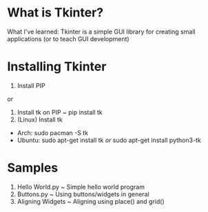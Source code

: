 # What is Tkinter?
What I've learned: Tkinter is a simple GUI library for creating small applications (or to teach GUI development)

# Installing Tkinter
1. Install PIP

or

1. Install tk on PIP ~ pip install tk
2. (Linux) Install tk
  - Arch: sudo pacman -S tk
  - Ubuntu: sudo apt-get install tk *or* sudo apt-get install python3-tk

# Samples
1. Hello World.py   ~ Simple hello world program
2. Buttons.py       ~ Using buttons/widgets in general
3. Aligning Widgets ~ Aligning using place() and grid()
